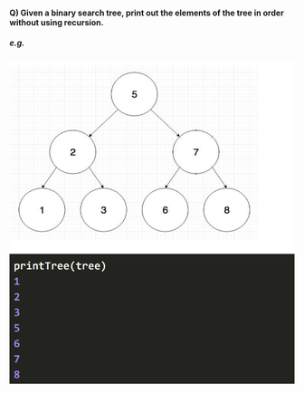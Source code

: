 #### Q) Given a binary search tree, print out the elements of the tree in order without using recursion.

##### e.g.

![Example](./q2-example.png)
